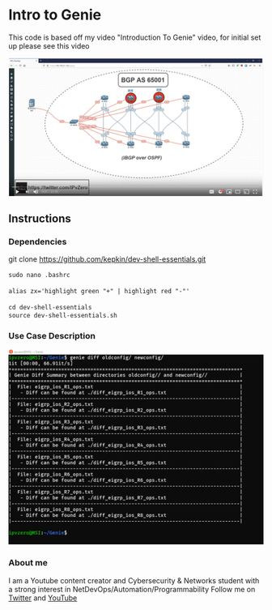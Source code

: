 # Intro to Genie

This code is based off my video "Introduction To Genie" video, for initial set up please see this video

[![Introduction to Genie | Python Network Automation!](./Images/youtubeimage.png)](https://www.youtube.com/watch?v=XQBZoy61j2g "How To Setup A Network Automation Environment")

## Instructions

### Dependencies

git clone https://github.com/kepkin/dev-shell-essentials.git

```
sudo nano .bashrc

alias zx='highlight green "+" | highlight red "-"'

cd dev-shell-essentials
source dev-shell-essentials.sh
```


### Use Case Description

![teaser image](./Images/geniediff.png)

### About me
I am a Youtube content creator and Cybersecurity & Networks student with a strong interest in NetDevOps/Automation/Programmability
Follow me on [Twitter](https://twitter.com/IPvZero) and [YouTube](https://www.youtube.com/channel/UCQ7d_M3T1TdVX3Nnxp6wmAA)

